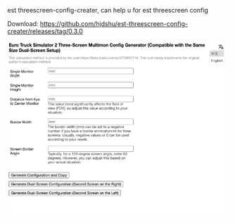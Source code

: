 est threescreen-config-creater, can help u for est threescreen config

Download: https://github.com/hjdshu/est-threescreen-config-creater/releases/tag/0.3.0

![example](example.jpg)